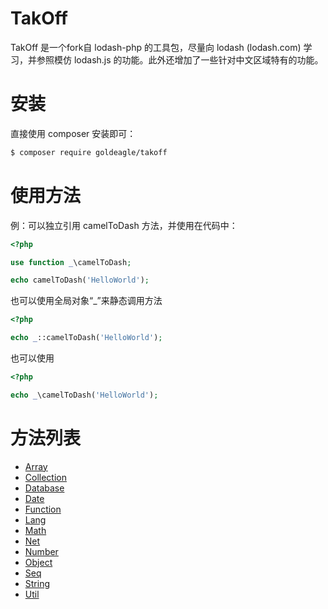 # TakOff

TakOff 是一个fork自 lodash-php 的工具包，尽量向 lodash (lodash.com) 学习，并参照模仿 lodash.js 的功能。此外还增加了一些针对中文区域特有的功能。

# 安装

直接使用 composer 安装即可：

```bash
$ composer require goldeagle/takoff
```

# 使用方法

例：可以独立引用 camelToDash 方法，并使用在代码中：

```php
<?php

use function _\camelToDash;

echo camelToDash('HelloWorld');
```

也可以使用全局对象“_”来静态调用方法

```php
<?php

echo _::camelToDash('HelloWorld');
```

也可以使用

```php
<?php

echo _\camelToDash('HelloWorld');
```

# 方法列表
- [Array](doc/Array.md)
- [Collection](doc/Collection.md)
- [Database](doc/Database.md)
- [Date](doc/Date.md)
- [Function](doc/Function.md)
- [Lang](doc/Lang.md)
- [Math](doc/Math.md)
- [Net](doc/Net.md)
- [Number](doc/Number.md)
- [Object](doc/Object.md)
- [Seq](doc/Seq.md)
- [String](doc/String.md)
- [Util](doc/Util.md)